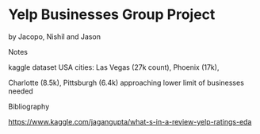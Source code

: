 # Yelp Businesses Group Project

by Jacopo, Nishil and Jason



Notes

kaggle dataset USA cities: Las Vegas (27k count), Phoenix (17k), 

Charlotte (8.5k), Pittsburgh (6.4k) approaching lower limit of businesses needed







Bibliography

https://www.kaggle.com/jagangupta/what-s-in-a-review-yelp-ratings-eda